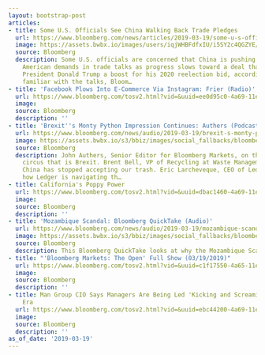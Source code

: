 ```yaml
---
layout: bootstrap-post
articles:
- title: Some U.S. Officials See China Walking Back Trade Pledges
  url: https://www.bloomberg.com/news/articles/2019-03-19/some-u-s-officials-see-china-walking-back-trade-pledges
  image: https://assets.bwbx.io/images/users/iqjWHBFdfxIU/i5SY2c4QGZYE/v1/1200x800.jpg
  source: Bloomberg
  description: Some U.S. officials are concerned that China is pushing back against
    American demands in trade talks as progress slows toward a deal that could give
    President Donald Trump a boost for his 2020 reelection bid, according to people
    familiar with the talks, Bloom…
- title: 'Facebook Plows Into E-Commerce Via Instagram: Frier (Radio)'
  url: https://www.bloomberg.com/tosv2.html?vid=&uuid=ee0d95c0-4a69-11e9-9fe2-9b13ad78b93b&url=L25ld3MvYXVkaW8vMjAxOS0wMy0xOS9mYWNlYm9vay1wbG93cy1pbnRvLWUtY29tbWVyY2UtdmlhLWluc3RhZ3JhbS1mcmllci1yYWRpbw==
  image: 
  source: Bloomberg
  description: ''
- title: 'Brexit''s Monty Python Impression Continues: Authers (Podcast)'
  url: https://www.bloomberg.com/news/audio/2019-03-19/brexit-s-monty-python-impression-continues-authers-podcast
  image: https://assets.bwbx.io/s3/bbiz/images/social_fallbacks/bloomberg_default-a4f15fa7ee.jpg
  source: Bloomberg
  description: John Authers, Senior Editor for Bloomberg Markets, on the Monty Python
    circus that is Brexit. Brent Bell, VP of Recycling at Waste Management, on how
    China has stopped accepting our trash. Eric Larcheveque, CEO of Ledger, discusses
    how Ledger is navigating th…
- title: California's Poppy Power
  url: https://www.bloomberg.com/tosv2.html?vid=&uuid=dbac1460-4a69-11e9-bbc5-29f96a255b60&url=L25ld3MvdmlkZW9zLzIwMTktMDMtMTkvY2FsaWZvcm5pYS1zLXBvcHB5LXBvd2VyLXZpZGVv
  image: 
  source: Bloomberg
  description: ''
- title: 'Mozambique Scandal: Bloomberg QuickTake (Audio)'
  url: https://www.bloomberg.com/news/audio/2019-03-19/mozambique-scandal-bloomberg-quicktake-audio
  image: https://assets.bwbx.io/s3/bbiz/images/social_fallbacks/bloomberg_default-a4f15fa7ee.jpg
  source: Bloomberg
  description: This Bloomberg QuickTake looks at why the Mozambique Scandal has
- title: "'Bloomberg Markets: The Open' Full Show (03/19/2019)"
  url: https://www.bloomberg.com/tosv2.html?vid=&uuid=c1f17550-4a65-11e9-8be1-4feaa1b7437f&url=L25ld3MvdmlkZW9zLzIwMTktMDMtMTkvLWJsb29tYmVyZy1tYXJrZXRzLXRoZS1vcGVuLWZ1bGwtc2hvdy0wMy0xOS0yMDE5LXZpZGVv
  image: 
  source: Bloomberg
  description: ''
- title: Man Group CIO Says Managers Are Being Led 'Kicking and Screaming' Into Quant
    Era
  url: https://www.bloomberg.com/tosv2.html?vid=&uuid=ebc44200-4a69-11e9-a7f3-b7b48e4b6dc6&url=L25ld3MvYXJ0aWNsZXMvMjAxOS0wMy0xOS9tYW4tY2lvLXNheXMtbWFuYWdlcnMta2lja2luZy1hbmQtc2NyZWFtaW5nLWluLXNoaWZ0LXRvLXF1YW50
  image: 
  source: Bloomberg
  description: ''
as_of_date: '2019-03-19'
---
```


